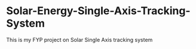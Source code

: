 # Solar-Energy-Single-Axis-Tracking-System
This is my FYP project on Solar Single Axis tracking system
